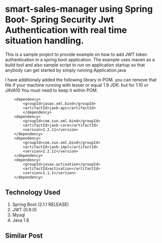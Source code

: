 # smart-sales-manager using Spring Boot- Spring Security Jwt Authentication with real time situation handling.

This is a sample project to provide example on how to add JWT token authentication in a spring boot application.
The example uses maven as a build tool and also sample script to run on application startup so that anybody can get started by simply running Application.java
 
I have additionaly added the following library in POM. you can remove that file if your machine running with lesser or equal 1.9 JDK. but for 1.10 or JAVA10 You must need to keep it within POM.

		<dependency>
		    <groupId>javax.xml.bind</groupId>
		    <artifactId>jaxb-api</artifactId>
		    </dependency>
		<dependency>
		    <groupId>com.sun.xml.bind</groupId>
		    <artifactId>jaxb-core</artifactId>
		    <version>2.2.11</version>
		</dependency>
		<dependency>
		    <groupId>com.sun.xml.bind</groupId>
		    <artifactId>jaxb-impl</artifactId>
		    <version>2.2.11</version>
		</dependency>
		<dependency>
		    <groupId>javax.activation</groupId>
		    <artifactId>activation</artifactId>
		    <version>1.1.1</version>
		</dependency>

## Technology Used

 1. Spring Boot (2.1.1 RELEASE)
 2. JWT (0.9.0)
 3. Mysql
 4. Java 1.8
## Similar Post




